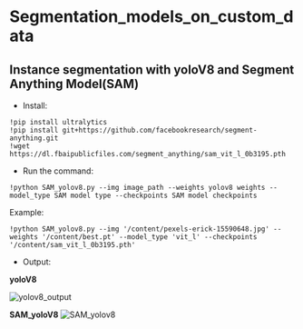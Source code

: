 # Segmentation_models_on_custom_data

## **Instance segmentation with yoloV8 and Segment Anything Model(SAM)**
 * Install:
 ```
 !pip install ultralytics
 !pip install git+https://github.com/facebookresearch/segment-anything.git
 !wget https://dl.fbaipublicfiles.com/segment_anything/sam_vit_l_0b3195.pth
 ```
 * Run the command:
 ```
 !python SAM_yolov8.py --img image_path --weights yolov8 weights --model_type SAM model type --checkpoints SAM model checkpoints
 ```
 Example:
 ```
 !python SAM_yolov8.py --img '/content/pexels-erick-15590648.jpg' --weights '/content/best.pt' --model_type 'vit_l' --checkpoints '/content/sam_vit_l_0b3195.pth'
 ```
 * Output:
 
 **yoloV8**
 
 ![yolov8_output](https://user-images.githubusercontent.com/64680838/236404508-36c272c9-7765-4925-b989-ce7858157099.jpg)
 
 **SAM_yoloV8**
![SAM_yolov8](https://user-images.githubusercontent.com/64680838/236404611-480a8d9f-898b-4bfd-b25e-a8980e713cb2.jpg)
